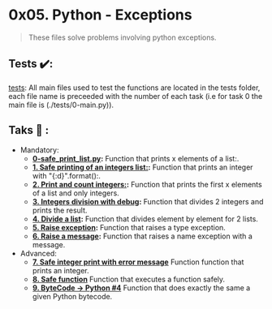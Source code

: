 # 0x05. Python - Exceptions
>These files solve problems involving python exceptions.

## Tests :heavy_check_mark::
[tests](./tests): All main files used to test the functions are located in the tests folder, each file name is preceeded with the number of each task (i.e for task 0 the main file is (./tests/0-main.py)).
## Taks :page_with_curl: :
* Mandatory:
  * **[0-safe_print_list.py](./0-safe_print_list.py):**
  Function that prints x elements of a list:.
  * **[1. Safe printing of an integers list:](./1-safe_print_integer.py):**
  Function that prints an integer with "{:d}".format():.
  * **[2. Print and count integers:](./2-safe_print_list_integers.py):**
  Function that prints the first x elements of a list and only integers.
  * **[3. Integers division with debug](./3-safe_print_division.py):**
  Function that divides 2 integers and prints the result.
  * **[4. Divide a list](./4-list_division.py):**
  Function that divides element by element for 2 lists.
  * **[5. Raise exception](./5-raise_exception.py):**
  Function that raises a type exception.
  * **[6. Raise a message](./6-raise_exception_msg.py):**
  Function that raises a name exception with a message.
* Advanced:
  * **[7. Safe integer print with error message](./100-safe_print_integer_err.py)**
  Function function that prints an integer.
  * **[8. Safe function](./101-safe_function.py)**
  Function that executes a function safely.
  * **[9. ByteCode -> Python #4](./102-magic_calculation.py)**
   Function that does exactly the same a given Python bytecode.
